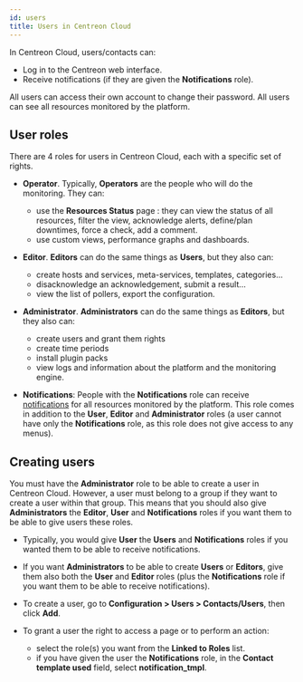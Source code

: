 ```yaml
---
id: users
title: Users in Centreon Cloud
---
```


In Centreon Cloud, users/contacts can:

* Log in to the Centreon web interface.
* Receive notifications (if they are given the **Notifications** role).

All users can access their own account to change their password. All users can see all resources monitored by the platform.

## User roles

There are 4 roles for users in Centreon Cloud, each with a specific set of rights.

* **Operator**. Typically, **Operators** are the people who will do the monitoring. They can:
  * use the **Resources Status** page : they can view the status of all resources, filter the view, acknowledge alerts, define/plan downtimes, force a check, add a comment.
  * use custom views, performance graphs and dashboards.

* **Editor**. **Editors** can do the same things as **Users**, but they also can:
  * create hosts and services, meta-services, templates, categories...
  * disacknowledge an acknowledgement, submit a result...
  * view the list of pollers, export the configuration.

* **Administrator**. **Administrators** can do the same things as **Editors**, but they also can:
  * create users and grant them rights
  * create time periods
  * install plugin packs
  * view logs and information about the platform and the monitoring engine.

* **Notifications**: People with the **Notifications** role can receive [notifications](../alerts-notifications/notif-configuration) for all resources monitored by the platform. This role comes in addition to the **User**, **Editor** and **Administrator** roles (a user cannot have only the **Notifications** role, as this role does not give access to any menus).

## Creating users

You must have the **Administrator** role to be able to create a user in Centreon Cloud. However, a user must belong to a group if they want to create a user within that group. This means that you should also give **Administrators** the **Editor**, **User** and **Notifications** roles if you want them to be able to give users these roles.

* Typically, you would give **User** the **Users** and **Notifications** roles if you wanted them to be able to receive notifications.
* If you want **Administrators** to be able to create **Users** or **Editors**, give them also both the **User** and **Editor** roles (plus the **Notifications** role if you want them to be able to receive notifications).

* To create a user, go to **Configuration > Users > Contacts/Users**, then click **Add**.
* To grant a user the right to access a page or to perform an action:
  * select the role(s) you want from the **Linked to Roles** list.
  * if you have given the user the **Notifications** role, in the **Contact template used** field, select **notification_tmpl**.
  